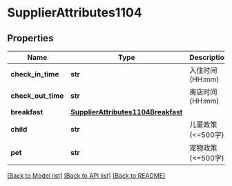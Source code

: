 # SupplierAttributes1104

## Properties
Name | Type | Description | Notes
------------ | ------------- | ------------- | -------------
**check_in_time** | **str** | 入住时间(HH:mm) | 
**check_out_time** | **str** | 离店时间(HH:mm) | 
**breakfast** | [**SupplierAttributes1104Breakfast**](SupplierAttributes1104Breakfast.md) |  | 
**child** | **str** | 儿童政策(&lt;&#x3D;500字) | [optional] 
**pet** | **str** | 宠物政策(&lt;&#x3D;500字) | [optional] 

[[Back to Model list]](../README.md#documentation-for-models) [[Back to API list]](../README.md#documentation-for-api-endpoints) [[Back to README]](../README.md)

